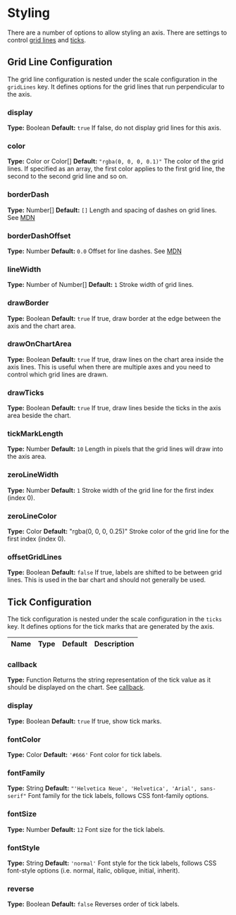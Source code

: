# Styling

There are a number of options to allow styling an axis. There are settings to control [grid lines](#grid-line-configuration) and [ticks](#tick-configuration).

## Grid Line Configuration

The grid line configuration is nested under the scale configuration in the `gridLines` key. It defines options for the grid lines that run perpendicular to the axis.

### display
**Type:** Boolean
**Default:** `true`
If false, do not display grid lines for this axis.

### color
**Type:** Color or Color[]
**Default:** `"rgba(0, 0, 0, 0.1)"`
The color of the grid lines. If specified as an array, the first color applies to the first grid line, the second to the second grid line and so on.

### borderDash
**Type:** Number[]
**Default:** `[]`
Length and spacing of dashes on grid lines. See [MDN](https://developer.mozilla.org/en-US/docs/Web/API/CanvasRenderingContext2D/setLineDash)

### borderDashOffset
**Type:** Number
**Default:** `0.0`
Offset for line dashes. See [MDN](https://developer.mozilla.org/en-US/docs/Web/API/CanvasRenderingContext2D/lineDashOffset)

### lineWidth
**Type:** Number of Number[]
**Default:** `1`
Stroke width of grid lines.

### drawBorder
**Type:** Boolean
**Default:** `true`
If true, draw border at the edge between the axis and the chart area.

### drawOnChartArea
**Type:** Boolean
**Default:** `true`
If true, draw lines on the chart area inside the axis lines. This is useful when there are multiple axes and you need to control which grid lines are drawn.

### drawTicks
**Type:** Boolean
**Default:** `true`
If true, draw lines beside the ticks in the axis area beside the chart.

### tickMarkLength
**Type:** Number
**Default:** `10`
Length in pixels that the grid lines will draw into the axis area.

### zeroLineWidth
**Type:** Number
**Default:** `1`
Stroke width of the grid line for the first index (index 0).

### zeroLineColor
**Type:** Color
**Default:** "rgba(0, 0, 0, 0.25)"
Stroke color of the grid line for the first index (index 0).

### offsetGridLines
**Type:** Boolean
**Default:** `false`
If true, labels are shifted to be between grid lines. This is used in the bar chart and should not generally be used.

## Tick Configuration
The tick configuration is nested under the scale configuration in the `ticks` key. It defines options for the tick marks that are generated by the axis.

Name | Type | Default | Description
--- | --- | --- | ---

### callback
**Type:** Function
Returns the string representation of the tick value as it should be displayed on the chart. See [callback](../axes/labelling.md#creating-custom-tick-formats).

### display
**Type:** Boolean
**Default:** `true`
If true, show tick marks.

### fontColor
**Type:** Color
**Default:** `'#666'`
Font color for tick labels.

### fontFamily
**Type:** String
**Default:** `"'Helvetica Neue', 'Helvetica', 'Arial', sans-serif"`
Font family for the tick labels, follows CSS font-family options.

### fontSize
**Type:** Number
**Default:** `12`
Font size for the tick labels.

### fontStyle
**Type:** String
**Default:** `'normal'`
Font style for the tick labels, follows CSS font-style options (i.e. normal, italic, oblique, initial, inherit).

### reverse
**Type:** Boolean
**Default:** `false`
Reverses order of tick labels.